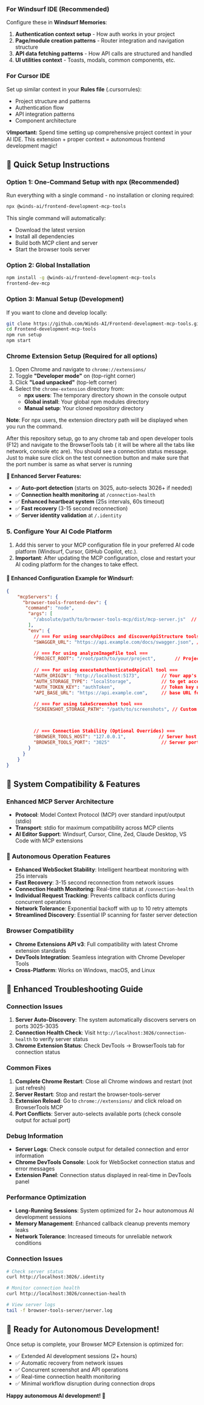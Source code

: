 ### For Windsurf IDE (Recommended)
Configure these in **Windsurf Memories**:
1. **Authentication context setup** - How auth works in your project
2. **Page/module creation patterns** - Router integration and navigation structure  
3. **API data fetching patterns** - How API calls are structured and handled
4. **UI utilities context** - Toasts, modals, common components, etc.

### For Cursor IDE
Set up similar context in your **Rules file** (.cursorrules):
- Project structure and patterns
- Authentication flow
- API integration patterns  
- Component architecture

**💡Important:** Spend time setting up comprehensive project context in your AI IDE. This extension + proper context = autonomous frontend development magic!

## 🚀 Quick Setup Instructions

### Option 1: One-Command Setup with npx (Recommended)

Run everything with a single command - no installation or cloning required:

```bash
npx @winds-ai/frontend-development-mcp-tools
```

This single command will automatically:
- Download the latest version
- Install all dependencies
- Build both MCP client and server
- Start the browser tools server

### Option 2: Global Installation

```bash
npm install -g @winds-ai/frontend-development-mcp-tools
frontend-dev-mcp
```

### Option 3: Manual Setup (Development)

If you want to clone and develop locally:

```bash
git clone https://github.com/Winds-AI/Frontend-development-mcp-tools.git
cd Frontend-development-mcp-tools
npm run setup
npm start
```

### Chrome Extension Setup (Required for all options)

1. Open Chrome and navigate to `chrome://extensions/`
2. Toggle **"Developer mode"** on (top-right corner)
3. Click **"Load unpacked"** (top-left corner)
4. Select the `chrome-extension` directory from:
   - **npx users**: The temporary directory shown in the console output
   - **Global install**: Your global npm modules directory
   - **Manual setup**: Your cloned repository directory

**Note**: For npx users, the extension directory path will be displayed when you run the command.

After this repository setup, go to any chrome tab and open developer tools (F12) and navigate to the BrowserTools tab ( it will be where all the tabs like network, console etc are). You should see a connection status message. Just to make sure click on the test connection button and make sure that the port number is same as what server is running

**🎯 Enhanced Server Features:**
- ✅ **Auto-port detection** (starts on 3025, auto-selects 3026+ if needed)
- ✅ **Connection health monitoring** at `/connection-health`
- ✅ **Enhanced heartbeat system** (25s intervals, 60s timeout)
- ✅ **Fast recovery** (3-15 second reconnection)
- ✅ **Server identity validation** at `/.identity`

### 5. Configure Your AI Code Platform

1. Add this server to your MCP configuration file in your preferred AI code platform (Windsurf, Cursor, GitHub Copilot, etc.).
2. **Important**: After updating the MCP configuration, close and restart your AI coding platform for the changes to take effect.

#### 🎯 Enhanced Configuration Example for Windsurf:

```json
{
    "mcpServers": {
      "browser-tools-frontend-dev": {
       "command": "node", 
        "args": [
          "/absolute/path/to/browser-tools-mcp/dist/mcp-server.js"  // copy the path from where mcp-server.js is located in the repo
        ],
        "env": {
          // === For using searchApiDocs and discoverApiStructure tools ===
          "SWAGGER_URL": "https://api.example.com/docs/swagger.json", // OpenAPI/Swagger JSON URL

          // === For using analyzeImageFile tool ===
          "PROJECT_ROOT": "/root/path/to/your/project",       // Project root for file operations
          
          // === For using executeAuthenticatedApiCall tool ===
          "AUTH_ORIGIN": "http://localhost:5173",        // Your app's localhost URL
          "AUTH_STORAGE_TYPE": "localStorage",           // to get access token from cookie/localStorage/sessionStorage 
          "AUTH_TOKEN_KEY": "authToken",                 // Token key name in storage
          "API_BASE_URL": "https://api.example.com",     // base URL for calling API

          // === For using takeScreenshot tool ===
          "SCREENSHOT_STORAGE_PATH": "/path/to/screenshots", // Custom screenshot directory where screenshots will be saved in an organized directories



          // === Connection Stability (Optional Overrides) ===
          "BROWSER_TOOLS_HOST": "127.0.0.1",            // Server host override
          "BROWSER_TOOLS_PORT": "3025"                   // Server port override
        }
      }
    }
}
```

## 🔧 System Compatibility & Features

### Enhanced MCP Server Architecture
- **Protocol**: Model Context Protocol (MCP) over standard input/output (stdio)
- **Transport**: stdio for maximum compatibility across MCP clients
- **AI Editor Support**: Windsurf, Cursor, Cline, Zed, Claude Desktop, VS Code with MCP extensions

### 🚀 Autonomous Operation Features
- **Enhanced WebSocket Stability**: Intelligent heartbeat monitoring with 25s intervals
- **Fast Recovery**: 3-15 second reconnection from network issues
- **Connection Health Monitoring**: Real-time status at `/connection-health`
- **Individual Request Tracking**: Prevents callback conflicts during concurrent operations
- **Network Tolerance**: Exponential backoff with up to 10 retry attempts
- **Streamlined Discovery**: Essential IP scanning for faster server detection

### Browser Compatibility
- **Chrome Extensions API v3**: Full compatibility with latest Chrome extension standards
- **DevTools Integration**: Seamless integration with Chrome Developer Tools
- **Cross-Platform**: Works on Windows, macOS, and Linux

## 🚨 Enhanced Troubleshooting Guide

### Connection Issues
1. **Server Auto-Discovery**: The system automatically discovers servers on ports 3025-3035
2. **Connection Health Check**: Visit `http://localhost:3026/connection-health` to verify server status
3. **Chrome Extension Status**: Check DevTools → BrowserTools tab for connection status

### Common Fixes
1. **Complete Chrome Restart**: Close all Chrome windows and restart (not just refresh)
2. **Server Restart**: Stop and restart the browser-tools-server
3. **Extension Reload**: Go to `chrome://extensions/` and click reload on BrowserTools MCP
4. **Port Conflicts**: Server auto-selects available ports (check console output for actual port)

### Debug Information
- **Server Logs**: Check console output for detailed connection and error information  
- **Chrome DevTools Console**: Look for WebSocket connection status and error messages
- **Extension Panel**: Connection status displayed in real-time in DevTools panel

### Performance Optimization
- **Long-Running Sessions**: System optimized for 2+ hour autonomous AI development sessions
- **Memory Management**: Enhanced callback cleanup prevents memory leaks
- **Network Tolerance**: Increased timeouts for unreliable network conditions

### Connection Issues
```bash
# Check server status
curl http://localhost:3026/.identity

# Monitor connection health
curl http://localhost:3026/connection-health

# View server logs
tail -f browser-tools-server/server.log
```


## 🎯 Ready for Autonomous Development!

Once setup is complete, your Browser MCP Extension is optimized for:
- ✅ Extended AI development sessions (2+ hours)
- ✅ Automatic recovery from network issues  
- ✅ Concurrent screenshot and API operations
- ✅ Real-time connection health monitoring
- ✅ Minimal workflow disruption during connection drops

**Happy autonomous AI development! 🚀**
